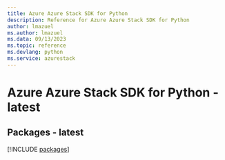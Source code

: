 ```yaml
---
title: Azure Azure Stack SDK for Python
description: Reference for Azure Azure Stack SDK for Python
author: lmazuel
ms.author: lmazuel
ms.data: 09/13/2023
ms.topic: reference
ms.devlang: python
ms.service: azurestack
---
```

# Azure Azure Stack SDK for Python - latest
## Packages - latest
[!INCLUDE [packages](azure-stack-index.md)]